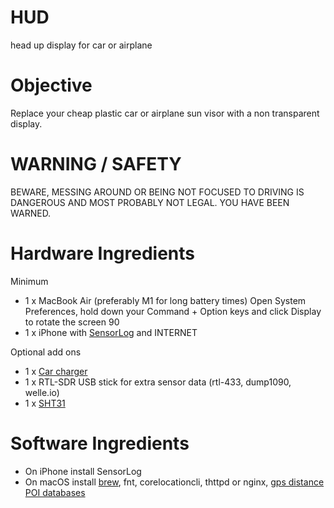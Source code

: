 # HUD
head up display for car or airplane

# Objective
Replace your cheap plastic car or airplane sun visor with a non transparent display.

# WARNING / SAFETY
BEWARE, MESSING AROUND OR BEING NOT FOCUSED TO DRIVING IS DANGEROUS
AND MOST PROBABLY NOT LEGAL. YOU HAVE BEEN WARNED.

# Hardware Ingredients

Minimum
- 1 x MacBook Air (preferably M1 for long battery times)
  Open System Preferences, hold down your Command + Option keys and click Display to rotate the screen 90
- 1 x iPhone with [SensorLog](http://sensorlog.berndthomas.net) and INTERNET

Optional add ons
- 1 x [Car charger](https://www.digitec.ch/de/search?filter=t_15988%3D304316%7C304317&q=car+charger+30w&so=5)
- 1 x RTL-SDR USB stick for extra sensor data (rtl-433, dump1090, welle.io)
- 1 x [SHT31](https://www.digitec.ch/de/s1/product/sensirion-sht31-entwicklungsboard-kit-9717948?gclid=Cj0KCQjwyN-DBhCDARIsAFOELTm_26hck6XTyOt3p1EEpUqPWCujMSZ_YCDyusBeKREwiLQG-pnhbqgaArZ-EALw_wcB&gclsrc=aw.ds)

# Software Ingredients
- On iPhone install SensorLog
- On macOS install [brew](https://brew.sh), fnt, corelocationcli, thttpd or nginx, [gps distance](https://github.com/alexmyczko/GPS-distance)
[POI databases](http://slipo.eu/?p=1551)
